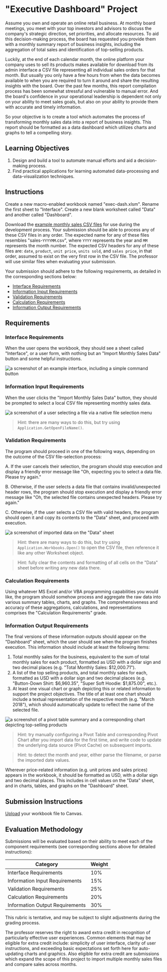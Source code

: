 # "Executive Dashboard" Project

Assume you own and operate an online retail business. At monthly board meetings, you meet with your top investors and advisors to discuss the company's strategic direction, set priorities, and allocate resources. To aid this decision-making process, the board has requested you provide them with a monthly summary report of business insights, including the aggregation of total sales and identification of top-selling products.

Luckily, at the end of each calendar month, the online platform your company uses to sell its products makes available for download from its admin interface a CSV file representing all individual sales orders for that month. But usually you only have a few hours from when the data becomes available to when you are required to turn it around and share the resulting insights with the board. Over the past few months, this report compilation process has been somewhat stressful and vulnerable to manual error. And the board's confidence in your operational leadership is dependent not only on your ability to meet sales goals, but also on your ability to provide them with accurate and timely information.

So your objective is to create a tool which automates the process of transforming monthly sales data into a report of business insights. This report should be formatted as a data dashboard which utilizes charts and graphs to tell a compelling story.

## Learning Objectives

  1. Design and build a tool to automate manual efforts and aid a decision-making process.
  2. Find practical applications for learning automated data-processing and data-visualization techniques.

## Instructions

Create a new macro-enabled workbook named "exec-dash.xlsm". Rename the first sheet to "Interface". Create a new blank worksheet called "Data" and another called "Dashboard".

Download the [example monthly sales CSV files](/projects/exec-dash/data/) for use during the development process. Your submission should be able to process any of these CSV files in any order. The expected name for any of these files resembles "sales-`YYYYMM`.csv", where `YYYY` represents the year and `MM` represents the month number. The expected CSV headers for any of these files are: `date`, `product`, `unit price`, `units sold`, and `sales price`, in that order, assumed to exist on the very first row in the CSV file. The professor will use similar files when evaluating your submission.

Your submission should adhere to the following requirements, as detailed in the corresponding sections below:

  + [Interface Requirements](#interface-requirements)
  + [Information Input Requirements](#information-input-requirements)
  + [Validation Requirements](#validation-requirements)
  + [Calculation Requirements](#calculation-requirements)
  + [Information Output Requirements](#information-output-requirements)

## Requirements

### Interface Requirements

When the user opens the workbook, they should see a sheet called "Interface", or a user form, with nothing but an "Import Monthly Sales Data" button and some helpful instructions.

![a screenshot of an example interface, including a simple command button](/img/projects/exec-dash/example-interface.png)

### Information Input Requirements

When the user clicks the "Import Monthly Sales Data" button, they should be prompted to select a local CSV file representing monthly sales data.

![a screenshot of a user selecting a file via a native file selection menu](/img/projects/exec-dash/example-import-dialogue.png)

> Hint: there are many ways to do this, but try using `Application.GetOpenFileName()`.

### Validation Requirements

The program should proceed in one of the following ways, depending on the outcome of the CSV file-selection process:

  A. If the user cancels their selection, the program should stop execution and display a friendly error message like "Oh, expecting you to select a data file. Please try again."

  B. Otherwise, if the user selects a data file that contains invalid/unexpected header rows, the program should stop execution and display a friendly error message like "Oh, the selected file contains unexpected headers. Please try again."

  C. Otherwise, if the user selects a CSV file with valid headers, the program should open it and copy its contents to the "Data" sheet, and proceed with execution.

![a screenshot of imported data on the "Data" sheet](/img/projects/exec-dash/example-data-march.png)

> Hint: there are many ways to do this, but try using `Application.Workbooks.Open()` to open the CSV file, then reference it like any other Worksheet object.

> Hint: fully clear the contents and formatting of all cells on the "Data" sheet before writing any new data there.

### Calculation Requirements

Using whatever MS Excel and/or VBA programming capabilities you would like, the program should somehow process and aggregate the raw data into various summary tables, charts, and graphs. The comprehensiveness and accuracy of these aggregations, calculations, and representations comprises the "Calculation Requirements" grade.

### Information Output Requirements

The final versions of these information outputs should appear on the "Dashboard" sheet, which the user should see when the program finishes execution. This information should include at least the following items:

  1. Total monthly sales for the business, equivalent to the sum of total monthly sales for each product, formatted as USD with a dollar sign and two decimal places (e.g. "Total Monthly Sales: $12,000.71").
  2. A list of the top selling products, and total monthly sales for each, formatted as USD with a dollar sign and two decimal places (e.g. "Button-Down Shirt: $6,960.35", "Super Soft Hoodie: $1,875.00", etc.).
  3. At least one visual chart or graph depicting this or related information to support the project objectives. The title of at least one chart should include a textual representation of the respective month (e.g. "March 2018"), which should automatically update to reflect the name of the selected file.

![a screenshot of a pivot table summary and a corresponding chart depicting top-selling products](/img/projects/exec-dash/example-dashboard-march.png)

> Hint: try manually configuring a Pivot Table and corresponding Pivot Chart after you import data for the first time, and write code to update the underlying data source (Pivot Cache) on subsequent imports.

> Hint: to detect the month and year, either parse the filename, or parse the imported date values.

Wherever price-related information (e.g. unit prices and sales prices) appears in the workbook, it should be formatted as USD, with a dollar sign and two decimal places. This includes in cell values on the "Data" sheet, and in charts, tables, and graphs on the "Dashboard" sheet.

## Submission Instructions

[Upload](https://georgetown.instructure.com/courses/65741/assignments/165669) your workbook file to Canvas.

## Evaluation Methodology

Submissions will be evaluated based on their ability to meet each of the component requirements (see corresponding sections above for detailed instructions):

Category | Weight
--- | ---
Interface Requirements | 10%
Information Input Requirements | 15%
Validation Requirements | 25%
Calculation Requirements | 20%
Information Output Requirements | 30%

This rubric is tentative, and may be subject to slight adjustments during the grading process.

The professor reserves the right to award extra credit in recognition of particularly effective user experiences. Common elements that may be eligible for extra credit include: simplicity of user interface, clarity of user instructions, and exceeding basic expectations set forth here for auto-updating charts and graphics. Also eligible for extra credit are submissions which expand the scope of this project to import multiple monthly sales files and compare sales across months.
